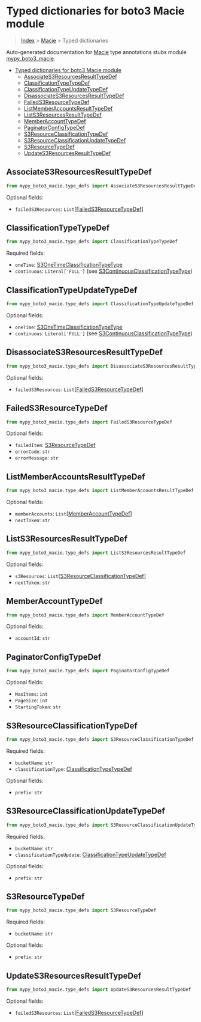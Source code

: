 # Typed dictionaries for boto3 Macie module

> [Index](..) > [Macie](.) > Typed dictionaries

Auto-generated documentation for
[Macie](https://boto3.amazonaws.com/v1/documentation/api/1.17.72/reference/services/macie.html#Macie)
type annotations stubs module
[mypy_boto3_macie](https://pypi.org/project/mypy-boto3-macie/).

- [Typed dictionaries for boto3 Macie module](#typed-dictionaries-for-boto3-macie-module)
  - [AssociateS3ResourcesResultTypeDef](#associates3resourcesresulttypedef)
  - [ClassificationTypeTypeDef](#classificationtypetypedef)
  - [ClassificationTypeUpdateTypeDef](#classificationtypeupdatetypedef)
  - [DisassociateS3ResourcesResultTypeDef](#disassociates3resourcesresulttypedef)
  - [FailedS3ResourceTypeDef](#faileds3resourcetypedef)
  - [ListMemberAccountsResultTypeDef](#listmemberaccountsresulttypedef)
  - [ListS3ResourcesResultTypeDef](#lists3resourcesresulttypedef)
  - [MemberAccountTypeDef](#memberaccounttypedef)
  - [PaginatorConfigTypeDef](#paginatorconfigtypedef)
  - [S3ResourceClassificationTypeDef](#s3resourceclassificationtypedef)
  - [S3ResourceClassificationUpdateTypeDef](#s3resourceclassificationupdatetypedef)
  - [S3ResourceTypeDef](#s3resourcetypedef)
  - [UpdateS3ResourcesResultTypeDef](#updates3resourcesresulttypedef)

## AssociateS3ResourcesResultTypeDef

```python
from mypy_boto3_macie.type_defs import AssociateS3ResourcesResultTypeDef
```

Optional fields:

- `failedS3Resources`:
  `List`\[[FailedS3ResourceTypeDef](./type_defs.md#faileds3resourcetypedef)\]

## ClassificationTypeTypeDef

```python
from mypy_boto3_macie.type_defs import ClassificationTypeTypeDef
```

Required fields:

- `oneTime`:
  [S3OneTimeClassificationTypeType](./literals.md#s3onetimeclassificationtypetype)
- `continuous`: `Literal['FULL']` (see
  [S3ContinuousClassificationTypeType](./literals.md#s3continuousclassificationtypetype))

## ClassificationTypeUpdateTypeDef

```python
from mypy_boto3_macie.type_defs import ClassificationTypeUpdateTypeDef
```

Optional fields:

- `oneTime`:
  [S3OneTimeClassificationTypeType](./literals.md#s3onetimeclassificationtypetype)
- `continuous`: `Literal['FULL']` (see
  [S3ContinuousClassificationTypeType](./literals.md#s3continuousclassificationtypetype))

## DisassociateS3ResourcesResultTypeDef

```python
from mypy_boto3_macie.type_defs import DisassociateS3ResourcesResultTypeDef
```

Optional fields:

- `failedS3Resources`:
  `List`\[[FailedS3ResourceTypeDef](./type_defs.md#faileds3resourcetypedef)\]

## FailedS3ResourceTypeDef

```python
from mypy_boto3_macie.type_defs import FailedS3ResourceTypeDef
```

Optional fields:

- `failedItem`: [S3ResourceTypeDef](./type_defs.md#s3resourcetypedef)
- `errorCode`: `str`
- `errorMessage`: `str`

## ListMemberAccountsResultTypeDef

```python
from mypy_boto3_macie.type_defs import ListMemberAccountsResultTypeDef
```

Optional fields:

- `memberAccounts`:
  `List`\[[MemberAccountTypeDef](./type_defs.md#memberaccounttypedef)\]
- `nextToken`: `str`

## ListS3ResourcesResultTypeDef

```python
from mypy_boto3_macie.type_defs import ListS3ResourcesResultTypeDef
```

Optional fields:

- `s3Resources`:
  `List`\[[S3ResourceClassificationTypeDef](./type_defs.md#s3resourceclassificationtypedef)\]
- `nextToken`: `str`

## MemberAccountTypeDef

```python
from mypy_boto3_macie.type_defs import MemberAccountTypeDef
```

Optional fields:

- `accountId`: `str`

## PaginatorConfigTypeDef

```python
from mypy_boto3_macie.type_defs import PaginatorConfigTypeDef
```

Optional fields:

- `MaxItems`: `int`
- `PageSize`: `int`
- `StartingToken`: `str`

## S3ResourceClassificationTypeDef

```python
from mypy_boto3_macie.type_defs import S3ResourceClassificationTypeDef
```

Required fields:

- `bucketName`: `str`
- `classificationType`:
  [ClassificationTypeTypeDef](./type_defs.md#classificationtypetypedef)

Optional fields:

- `prefix`: `str`

## S3ResourceClassificationUpdateTypeDef

```python
from mypy_boto3_macie.type_defs import S3ResourceClassificationUpdateTypeDef
```

Required fields:

- `bucketName`: `str`
- `classificationTypeUpdate`:
  [ClassificationTypeUpdateTypeDef](./type_defs.md#classificationtypeupdatetypedef)

Optional fields:

- `prefix`: `str`

## S3ResourceTypeDef

```python
from mypy_boto3_macie.type_defs import S3ResourceTypeDef
```

Required fields:

- `bucketName`: `str`

Optional fields:

- `prefix`: `str`

## UpdateS3ResourcesResultTypeDef

```python
from mypy_boto3_macie.type_defs import UpdateS3ResourcesResultTypeDef
```

Optional fields:

- `failedS3Resources`:
  `List`\[[FailedS3ResourceTypeDef](./type_defs.md#faileds3resourcetypedef)\]

